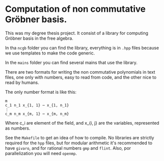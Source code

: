 # Computation of non commutative Gröbner basis.

This was my degree thesis project. It consist of a library for computing Gröbner basis in the free algebra.

In tha `ncgb` folder you can find the library, everything is in `.hpp` files because we use templates to make the code generic.

In the `mains` folder you can find several mains that use the library.

There are two formats for writing the non commutative polynomials in text files, one only with numbers, easy to read from code, and the other nice to read by humans.

The only number format is like this:
```
m
c_1 n_1 x_{1, 1} ⋯ x_{1, n_1}
⋮
c_m n_m x_{m, 1} ⋯ x_{m, n_m}
```

Where c_i are element of the field, and x_{i, j} are the variables, represented as numbers.

See the `Makefile` to get an idea of how to compile. No libraries are strictly required for the `hpp` files, but for modular arithmetic it's recommended to have `givaro`, and for rational numbers `gmp` and `flint`. Also, por parallelization you will need `openmp`.
